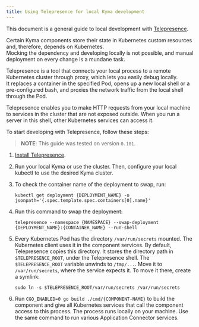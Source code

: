 ```yaml
---
title: Using Telepresence for local Kyma development
---
```


This document is a general guide to local development with [Telepresence](https://www.telepresence.io/).

Certain Kyma components store their state in Kubernetes custom resources and, therefore, depends on Kubernetes.    
Mocking the dependency and developing locally is not possible, and manual deployment on every change is a mundane task.  

Telepresence is a tool that connects your local process to a remote Kubernetes cluster through proxy, which lets you easily debug locally.  
It replaces a container in the specified Pod, opens up a new local shell or a pre-configured bash, and proxies the network traffic from the local shell through the Pod. 

Telepresence enables you to make HTTP requests from your local machine to services in the cluster that are not exposed outside. When you run a server in this shell, other Kubernetes services can access it. 

To start developing with Telepresence, follow these steps:
> **NOTE**: This guide was tested on version `0.101`.

1. [Install Telepresence](https://www.telepresence.io/reference/install).

2. Run your local Kyma or use the cluster. Then, configure your local kubectl to use the desired Kyma cluster. 

3. To check the container name of the deployment to swap, run:

	```
	kubectl get deployment {DEPLOYMENT_NAME} -o jsonpath='{.spec.template.spec.containers[0].name}'
	```

4. Run this command to swap the deployment: 

	```
	telepresence --namespace {NAMESPACE} --swap-deployment {DEPLOYMENT_NAME}:{CONTAINER_NAME} --run-shell
	```

4. Every Kubernetes Pod has the directory `/var/run/secrets` mounted. The Kubernetes client uses it in the component services. By default, Telepresence copies this directory. It stores the directory path in `$TELEPRESENCE_ROOT`, under the Telepresence shell. The `$TELEPRESENCE_ROOT` variable unwinds to `/tmp/...`. Move it to `/var/run/secrets`, where the service expects it. To move it there, create a symlink:
	```
	sudo ln -s $TELEPRESENCE_ROOT/var/run/secrets /var/run/secrets
	```

5. Run `CGO_ENABLED=0 go build ./cmd/{COMPONENT-NAME}` to build the component and give all Kubernetes services that call the component access to this process. The process runs locally on your machine. Use the same command to run various Application Connector services.
